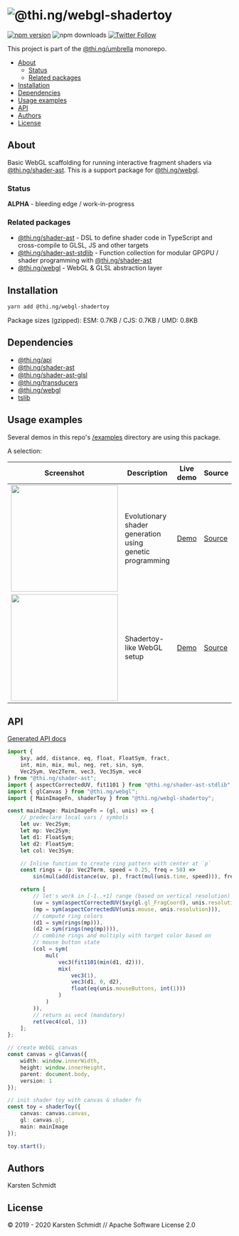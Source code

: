 <!-- This file is generated - DO NOT EDIT! -->

# ![@thi.ng/webgl-shadertoy](https://media.thi.ng/umbrella/banners/thing-webgl-shadertoy.svg?1584814502)

[![npm version](https://img.shields.io/npm/v/@thi.ng/webgl-shadertoy.svg)](https://www.npmjs.com/package/@thi.ng/webgl-shadertoy)
![npm downloads](https://img.shields.io/npm/dm/@thi.ng/webgl-shadertoy.svg)
[![Twitter Follow](https://img.shields.io/twitter/follow/thing_umbrella.svg?style=flat-square&label=twitter)](https://twitter.com/thing_umbrella)

This project is part of the
[@thi.ng/umbrella](https://github.com/thi-ng/umbrella/) monorepo.

- [About](#about)
  - [Status](#status)
  - [Related packages](#related-packages)
- [Installation](#installation)
- [Dependencies](#dependencies)
- [Usage examples](#usage-examples)
- [API](#api)
- [Authors](#authors)
- [License](#license)

## About

Basic WebGL scaffolding for running interactive fragment shaders via [@thi.ng/shader-ast](https://github.com/thi-ng/umbrella/tree/develop/packages/shader-ast). This is a support package for [@thi.ng/webgl](https://github.com/thi-ng/umbrella/tree/develop/packages/webgl).

### Status

**ALPHA** - bleeding edge / work-in-progress

### Related packages

- [@thi.ng/shader-ast](https://github.com/thi-ng/umbrella/tree/develop/packages/shader-ast) - DSL to define shader code in TypeScript and cross-compile to GLSL, JS and other targets
- [@thi.ng/shader-ast-stdlib](https://github.com/thi-ng/umbrella/tree/develop/packages/shader-ast-stdlib) - Function collection for modular GPGPU / shader programming with [@thi.ng/shader-ast](https://github.com/thi-ng/umbrella/tree/develop/packages/shader-ast)
- [@thi.ng/webgl](https://github.com/thi-ng/umbrella/tree/develop/packages/webgl) - WebGL & GLSL abstraction layer

## Installation

```bash
yarn add @thi.ng/webgl-shadertoy
```

Package sizes (gzipped): ESM: 0.7KB / CJS: 0.7KB / UMD: 0.8KB

## Dependencies

- [@thi.ng/api](https://github.com/thi-ng/umbrella/tree/develop/packages/api)
- [@thi.ng/shader-ast](https://github.com/thi-ng/umbrella/tree/develop/packages/shader-ast)
- [@thi.ng/shader-ast-glsl](https://github.com/thi-ng/umbrella/tree/develop/packages/shader-ast-glsl)
- [@thi.ng/transducers](https://github.com/thi-ng/umbrella/tree/develop/packages/transducers)
- [@thi.ng/webgl](https://github.com/thi-ng/umbrella/tree/develop/packages/webgl)
- [tslib](https://github.com/thi-ng/umbrella/tree/develop/packages/undefined)

## Usage examples

Several demos in this repo's
[/examples](https://github.com/thi-ng/umbrella/tree/develop/examples)
directory are using this package.

A selection:

| Screenshot                                                                                                             | Description                                              | Live demo                                             | Source                                                                             |
| ---------------------------------------------------------------------------------------------------------------------- | -------------------------------------------------------- | ----------------------------------------------------- | ---------------------------------------------------------------------------------- |
| <img src="https://raw.githubusercontent.com/thi-ng/umbrella/develop/assets/examples/shader-ast-evo.jpg" width="240"/>  | Evolutionary shader generation using genetic programming | [Demo](https://demo.thi.ng/umbrella/shader-ast-evo/)  | [Source](https://github.com/thi-ng/umbrella/tree/develop/examples/shader-ast-evo)  |
| <img src="https://raw.githubusercontent.com/thi-ng/umbrella/develop/assets/examples/webgl-shadertoy.jpg" width="240"/> | Shadertoy-like WebGL setup                               | [Demo](https://demo.thi.ng/umbrella/webgl-shadertoy/) | [Source](https://github.com/thi-ng/umbrella/tree/develop/examples/webgl-shadertoy) |

## API

[Generated API docs](https://docs.thi.ng/umbrella/webgl-shadertoy/)

```ts
import {
    $xy, add, distance, eq, float, FloatSym, fract,
    int, min, mix, mul, neg, ret, sin, sym,
    Vec2Sym, Vec2Term, vec3, Vec3Sym, vec4
} from "@thi.ng/shader-ast";
import { aspectCorrectedUV, fit1101 } from "@thi.ng/shader-ast-stdlib";
import { glCanvas } from "@thi.ng/webgl";
import { MainImageFn, shaderToy } from "@thi.ng/webgl-shadertoy";

const mainImage: MainImageFn = (gl, unis) => {
    // predeclare local vars / symbols
    let uv: Vec2Sym;
    let mp: Vec2Sym;
    let d1: FloatSym;
    let d2: FloatSym;
    let col: Vec3Sym;

    // Inline function to create ring pattern with center at `p`
    const rings = (p: Vec2Term, speed = 0.25, freq = 50) =>
        sin(mul(add(distance(uv, p), fract(mul(unis.time, speed))), freq));

    return [
        // let's work in [-1..+1] range (based on vertical resolution)
        (uv = sym(aspectCorrectedUV($xy(gl.gl_FragCoord), unis.resolution))),
        (mp = sym(aspectCorrectedUV(unis.mouse, unis.resolution))),
        // compute ring colors
        (d1 = sym(rings(mp))),
        (d2 = sym(rings(neg(mp)))),
        // combine rings and multiply with target color based on
        // mouse button state
        (col = sym(
            mul(
                vec3(fit1101(min(d1, d2))),
                mix(
                    vec3(1),
                    vec3(d1, 0, d2),
                    float(eq(unis.mouseButtons, int(1)))
                )
            )
        )),
        // return as vec4 (mandatory)
        ret(vec4(col, 1))
    ];
};

// create WebGL canvas
const canvas = glCanvas({
    width: window.innerWidth,
    height: window.innerHeight,
    parent: document.body,
    version: 1
});

// init shader toy with canvas & shader fn
const toy = shaderToy({
    canvas: canvas.canvas,
    gl: canvas.gl,
    main: mainImage
});

toy.start();
```

## Authors

Karsten Schmidt

## License

&copy; 2019 - 2020 Karsten Schmidt // Apache Software License 2.0

